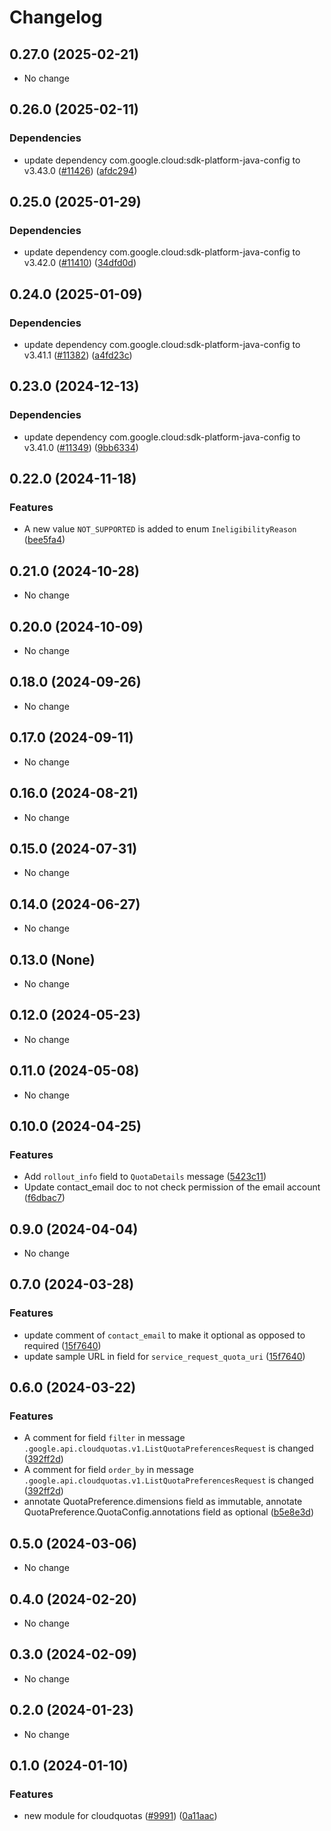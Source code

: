 # Changelog

## 0.27.0 (2025-02-21)

* No change


## 0.26.0 (2025-02-11)

### Dependencies

* update dependency com.google.cloud:sdk-platform-java-config to v3.43.0 ([#11426](https://github.com/googleapis/google-cloud-java/issues/11426)) ([afdc294](https://github.com/googleapis/google-cloud-java/commit/afdc2944304a077ce4cbdd8c7675f1ca707b2be0))


## 0.25.0 (2025-01-29)

### Dependencies

* update dependency com.google.cloud:sdk-platform-java-config to v3.42.0 ([#11410](https://github.com/googleapis/google-cloud-java/issues/11410)) ([34dfd0d](https://github.com/googleapis/google-cloud-java/commit/34dfd0dc9c5ca042aca0778e8d34b2ca072bfeb1))


## 0.24.0 (2025-01-09)

### Dependencies

* update dependency com.google.cloud:sdk-platform-java-config to v3.41.1 ([#11382](https://github.com/googleapis/google-cloud-java/issues/11382)) ([a4fd23c](https://github.com/googleapis/google-cloud-java/commit/a4fd23ce1dfa364959de1e97e3b769996f3c7d0d))


## 0.23.0 (2024-12-13)

### Dependencies

* update dependency com.google.cloud:sdk-platform-java-config to v3.41.0 ([#11349](https://github.com/googleapis/google-cloud-java/issues/11349)) ([9bb6334](https://github.com/googleapis/google-cloud-java/commit/9bb6334458fdec53ba9fdec501de534d6516f102))


## 0.22.0 (2024-11-18)

### Features

* A new value `NOT_SUPPORTED` is added to enum `IneligibilityReason` ([bee5fa4](https://github.com/googleapis/google-cloud-java/commit/bee5fa4d897e8a9b6c08ac8511a8503524a88dc0))



## 0.21.0 (2024-10-28)

* No change


## 0.20.0 (2024-10-09)

* No change


## 0.18.0 (2024-09-26)

* No change


## 0.17.0 (2024-09-11)

* No change


## 0.16.0 (2024-08-21)

* No change


## 0.15.0 (2024-07-31)

* No change


## 0.14.0 (2024-06-27)

* No change


## 0.13.0 (None)

* No change


## 0.12.0 (2024-05-23)

* No change


## 0.11.0 (2024-05-08)

* No change


## 0.10.0 (2024-04-25)

### Features

* Add `rollout_info` field to `QuotaDetails` message ([5423c11](https://github.com/googleapis/google-cloud-java/commit/5423c116cb584c4fdccc8538f1dfe6607f00341f))
* Update contact_email doc to not check permission of the email account ([f6dbac7](https://github.com/googleapis/google-cloud-java/commit/f6dbac748c5feea83eb917c4f6827787d27a69a9))



## 0.9.0 (2024-04-04)

* No change


## 0.7.0 (2024-03-28)

### Features

* update comment of `contact_email` to make it optional as opposed to required ([15f7640](https://github.com/googleapis/google-cloud-java/commit/15f7640949d113e2b4124ec23584d8d3bca270ef))
* update sample URL in field for `service_request_quota_uri` ([15f7640](https://github.com/googleapis/google-cloud-java/commit/15f7640949d113e2b4124ec23584d8d3bca270ef))



## 0.6.0 (2024-03-22)

### Features

* A comment for field `filter` in message `.google.api.cloudquotas.v1.ListQuotaPreferencesRequest` is changed ([392ff2d](https://github.com/googleapis/google-cloud-java/commit/392ff2db6665c3aa998ea94da1dfbc70c47df0f2))
* A comment for field `order_by` in message `.google.api.cloudquotas.v1.ListQuotaPreferencesRequest` is changed ([392ff2d](https://github.com/googleapis/google-cloud-java/commit/392ff2db6665c3aa998ea94da1dfbc70c47df0f2))
* annotate QuotaPreference.dimensions field as immutable, annotate QuotaPreference.QuotaConfig.annotations field as optional ([b5e8e3d](https://github.com/googleapis/google-cloud-java/commit/b5e8e3d989558a941897d7eedf196778bf0629ad))



## 0.5.0 (2024-03-06)

* No change


## 0.4.0 (2024-02-20)

* No change


## 0.3.0 (2024-02-09)

* No change


## 0.2.0 (2024-01-23)

* No change


## 0.1.0 (2024-01-10)

### Features

* new module for cloudquotas ([#9991](https://github.com/googleapis/google-cloud-java/issues/9991)) ([0a11aac](https://github.com/googleapis/google-cloud-java/commit/0a11aac775a1427f4ca7c1aa9b0b1dba051b6528))

